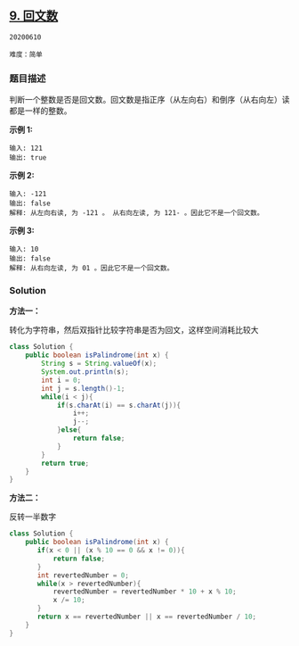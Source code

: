 ## [9. 回文数](https://leetcode-cn.com/problems/palindrome-number/)

`20200610`

`难度：简单`

### 题目描述

判断一个整数是否是回文数。回文数是指正序（从左向右）和倒序（从右向左）读都是一样的整数。

**示例 1:**

```
输入: 121
输出: true
```

**示例 2:**

```
输入: -121
输出: false
解释: 从左向右读, 为 -121 。 从右向左读, 为 121- 。因此它不是一个回文数。
```

**示例 3:**

```
输入: 10
输出: false
解释: 从右向左读, 为 01 。因此它不是一个回文数。
```

### Solution

**方法一：**

转化为字符串，然后双指针比较字符串是否为回文，这样空间消耗比较大

```java
class Solution {
    public boolean isPalindrome(int x) {
        String s = String.valueOf(x);
        System.out.println(s);
        int i = 0; 
        int j = s.length()-1;
        while(i < j){
            if(s.charAt(i) == s.charAt(j)){
                i++;
                j--;
            }else{
                return false;
            }
        }
        return true;
    }
}
```

**方法二：**

反转一半数字

```java
class Solution {
    public boolean isPalindrome(int x) {
       if(x < 0 || (x % 10 == 0 && x != 0)){
           return false;
       }
       int revertedNumber = 0;
       while(x > revertedNumber){
           revertedNumber = revertedNumber * 10 + x % 10;
           x /= 10;
       }
       return x == revertedNumber || x == revertedNumber / 10;
    }
}
```

